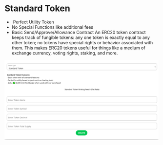 # Standard Token

* ️ Perfect Utility Token
* No Special Functions like additional fees
* Basic Send/Approve/Allowance Contract An ERC20 token contract keeps track of fungible tokens: any one token is exactly equal to any other token; no tokens have special rights or behavior associated with them. This makes ERC20 tokens useful for things like a medium of exchange currency, voting rights, staking, and more.



![](../.gitbook/assets/image%20%2837%29.png)

